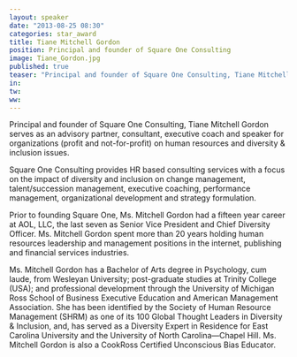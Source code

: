 ```yaml
---
layout: speaker
date: "2013-08-25 08:30"
categories: star_award  
title: Tiane Mitchell Gordon
position: Principal and founder of Square One Consulting
image: Tiane_Gordon.jpg
published: true
teaser: "Principal and founder of Square One Consulting, Tiane Mitchell Gordon serves as an advisory partner, consultant, executive coach and speaker on human resources and diversity & inclusion issues. "
in:
tw:
ww: 
---
```

Principal and founder of Square One Consulting, Tiane Mitchell Gordon serves as an advisory partner, consultant, executive coach and speaker for organizations (profit and not-for-profit) on human resources and diversity & inclusion issues.

Square One Consulting provides HR based consulting services with a focus on the impact of diversity and inclusion on change management, talent/succession management, executive coaching, performance management, organizational development and strategy formulation.

Prior to founding Square One, Ms. Mitchell Gordon had a fifteen year career at AOL, LLC, the last seven as Senior Vice President and Chief Diversity Officer.  Ms. Mitchell Gordon spent more than 20 years holding human resources leadership and management positions in the internet, publishing and financial services industries.

Ms. Mitchell Gordon has a Bachelor of Arts degree in Psychology, cum laude, from Wesleyan University; post-graduate studies at Trinity College (USA); and professional development through the University of Michigan Ross School of Business Executive Education and American Management Association.  She has been identified by the Society of Human Resource Management (SHRM) as one of its 100 Global Thought Leaders in Diversity & Inclusion, and, has served as a Diversity Expert in Residence for East Carolina University and the University of North Carolina—Chapel Hill.  Ms. Mitchell Gordon is also a CookRoss Certified Unconscious Bias Educator.